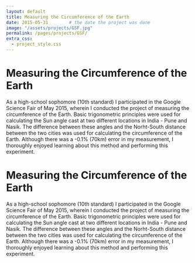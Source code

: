 ```yaml
---
layout: default
title: Measuring the Circumference of the Earth
date: 2015-05-31        # the date the project was done
image: "/assets/projects/GSF.jpg"
permalink: /pages/projects/GSF/
extra_css:
  - project_style.css
---
```


<!-- paste the body from GSF.html here -->
<div class="content_desktop">
    <div class="projects">
        <h1>Measuring the Circumference of the Earth</h1>
        <p>
            As a high-school sophomore (10th standard) I participated in the Google Science Fair of May 2015, wherein I conducted the project of measuring the circumference 
            of the Earth. Basic trigonometric principles were used for calculating the Sun angle cast at two different locations in India - Pune and Nasik. The difference between 
            these angles and the Norht-South distance between the two cities was used for calculating the circumference of the Earth. Although there was a -0.1% (70km) error in my 
            measurement, I thoroughly enjoyed learning about this method and performing this experiment.
        </p>
    </div>
    <!-- <div class="project-photo">
        <img src="assets/NPR-STAR.png">
    </div> -->
</div>
<!-- Page content for mobile-->
<div class="content_mobile">
    <div class="projects_mobile">
        <h1>Measuring the Circumference of the Earth</h1>
        <p>
            As a high-school sophomore (10th standard) I participated in the Google Science Fair of May 2015, wherein I conducted the project of measuring the circumference 
            of the Earth. Basic trigonometric principles were used for calculating the Sun angle cast at two different locations in India - Pune and Nasik. The difference between 
            these angles and the Norht-South distance between the two cities was used for calculating the circumference of the Earth. Although there was a -0.1% (70km) error in my 
            measurement, I thoroughly enjoyed learning about this method and performing this experiment.
        </p>
    </div>
    <!-- <div class="project-photo">
        <img src="assets/NPR-STAR.png">
    </div> -->
</div>
